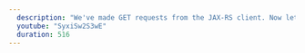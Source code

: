 ```yaml
---
  description: "We've made GET requests from the JAX-RS client. Now let's make a POST request to create a new entity."
  youtube: "SyxiSw2S3wE"
  duration: 516
---
```

